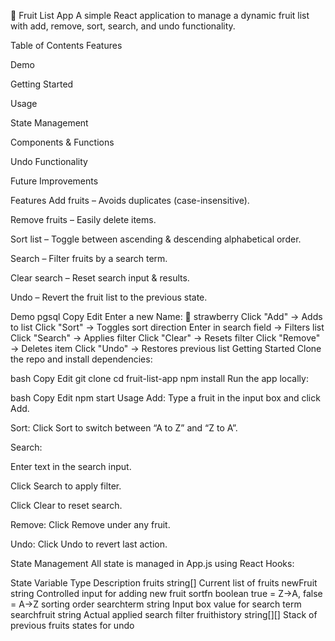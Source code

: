 🍉 Fruit List App
A simple React application to manage a dynamic fruit list with add, remove, sort, search, and undo functionality.

Table of Contents
Features

Demo

Getting Started

Usage

State Management

Components & Functions

Undo Functionality

Future Improvements

Features
Add fruits – Avoids duplicates (case-insensitive).

Remove fruits – Easily delete items.

Sort list – Toggle between ascending & descending alphabetical order.

Search – Filter fruits by a search term.

Clear search – Reset search input & results.

Undo – Revert the fruit list to the previous state.

Demo
pgsql
Copy
Edit
Enter a new Name: 🍓 strawberry
Click "Add" → Adds to list
Click "Sort" → Toggles sort direction
Enter in search field → Filters list
Click "Search" → Applies filter
Click "Clear" → Resets filter
Click "Remove" → Deletes item
Click "Undo" → Restores previous list
Getting Started
Clone the repo and install dependencies:

bash
Copy
Edit
git clone <your-repo-url>
cd fruit-list-app
npm install
Run the app locally:

bash
Copy
Edit
npm start
Usage
Add: Type a fruit in the input box and click Add.

Sort: Click Sort to switch between “A to Z” and “Z to A”.

Search:

Enter text in the search input.

Click Search to apply filter.

Click Clear to reset search.

Remove: Click Remove under any fruit.

Undo: Click Undo to revert last action.

State Management
All state is managed in App.js using React Hooks:

State Variable	Type	Description
fruits	string[]	Current list of fruits
newFruit	string	Controlled input for adding new fruit
sortfn	boolean	true = Z→A, false = A→Z sorting order
searchterm	string	Input box value for search term
searchfruit	string	Actual applied search filter
fruithistory	string[][]	Stack of previous fruits states for undo